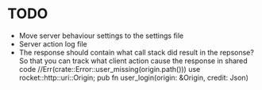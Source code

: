 TODO
====

- Move server behaviour settings to the settings file
- Server action log file
- The response should contain what call stack did result in the repsonse? So that you can track what client action cause the response in shared code
    //Err(crate::Error::user_missing(origin.path()))
    use rocket::http::uri::Origin;
    pub fn user_login(origin: &Origin, credit: Json<Credential>)
